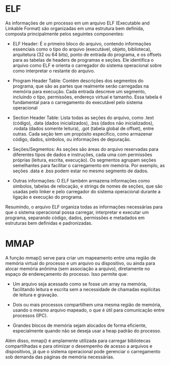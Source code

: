 # ELF 
As informações de um processo em um arquivo ELF (Executable and Linkable Format) são organizadas em uma estrutura bem definida, composta principalmente pelos seguintes componentes:

 - ELF Header: É o primeiro bloco do arquivo, contendo informações essenciais como o tipo do arquivo (executável, objeto, biblioteca), arquitetura (32 ou 64 bits), ponto de entrada do programa, e os offsets para as tabelas de headers de programas e seções. Ele identifica o arquivo como ELF e orienta o carregador do sistema operacional sobre como interpretar o restante do arquivo.

 - Program Header Table: Contém descrições dos segmentos do programa, que são as partes que realmente serão carregadas na memória para execução. Cada entrada descreve um segmento, incluindo o tipo, permissões, endereço virtual e tamanho. Essa tabela é fundamental para o carregamento do executável pelo sistema operacional


 - Section Header Table: Lista todas as seções do arquivo, como .text (código), .data (dados inicializados), .bss (dados não inicializados), .rodata (dados somente leitura), .got (tabela global de offset), entre outras. Cada seção tem um propósito específico, como armazenar código, dados, símbolos, ou informações de depuração. 

 - Seções/Segmentos: As seções são áreas do arquivo reservadas para diferentes tipos de dados e instruções, cada uma com permissões próprias (leitura, escrita, execução). Os segmentos agrupam seções semelhantes para facilitar o carregamento em memória. Por exemplo, as seções .data e .bss podem estar no mesmo segmento de dados.

 - Outras informações: O ELF também armazena informações como símbolos, tabelas de relocação, e strings de nomes de seções, que são usadas pelo linker e pelo carregador do sistema operacional durante a ligação e execução do programa. 

Resumindo, o arquivo ELF organiza todas as informações necessárias para que o sistema operacional possa carregar, interpretar e executar um programa, separando código, dados, permissões e metadados em estruturas bem definidas e padronizadas.


# MMAP
A função mmap() serve para criar um mapeamento entre uma região de memória virtual do processo e um arquivo ou dispositivo, ou ainda para alocar memória anônima (sem associação a arquivo), diretamente no espaço de endereçamento do processo.
Isso permite que:

 - Um arquivo seja acessado como se fosse um array na memória, facilitando leitura e escrita sem a necessidade de chamadas explícitas de leitura e gravação.

 - Dois ou mais processos compartilhem uma mesma região de memória, usando o mesmo arquivo mapeado, o que é útil para comunicação entre processos (IPC).

 - Grandes blocos de memória sejam alocados de forma eficiente, especialmente quando não se deseja usar a heap padrão do processo. 

Além disso, mmap() é amplamente utilizada para carregar bibliotecas compartilhadas e para otimizar o desempenho de acesso a arquivos e dispositivos, já que o sistema operacional pode gerenciar o carregamento sob demanda das páginas de memória necessárias.
